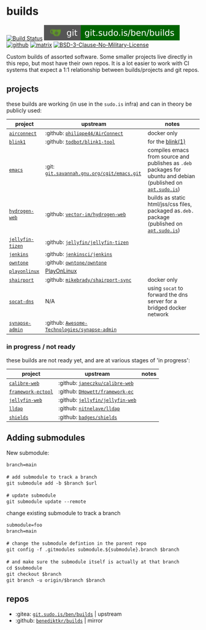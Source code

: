 # builds

[![Build Status](https://jenkins.sudo.is/buildStatus/icon?job=ben%2Fbuilds%2Fmain&style=flat-square)](https://jenkins.sudo.is/job/ben/job/builds/)
[![git](docs/img/shields/git.sudo.is-ben-builds.svg)](https://git.sudo.is/ben/builds)
[![github](https://git.sudo.is/ben/infra/media/branch/main/docs/img/shields/github-benediktkr.svg)](https://github.com/benediktkr/builds)
[![matrix](https://git.sudo.is/ben/infra/media/branch/main/docs/img/shields/darkroom.svg)](https://matrix.to/#/#darkroom:sudo.is)
[![BSD-3-Clause-No-Military-License](https://git.sudo.is/ben/infra/media/branch/main/docs/img/shields/license-BSD-blue.svg)](LICENSE)

Custom builds of assorted software. Some smaller projects live directly in this repo,
but most have their own repos. It is a lot easier to work with CI systems that expect a
1:1 relationship between builds/projects and git repos.

## projects

these builds are working (in use in the `sudo.is` infra) and can in theory be publicly used:

 project                                                 | upstream                                                                           | notes
---------------------------------------------------------|------------------------------------------------------------------------------------|----
 [`airconnect`](airconnect)                              | :github: [`philippe44/AirConnect`](https://github.com/philippe44/AirConnect)       | docker only
 [`blink1`](../../../../build-blink1)                    | :github: [`todbot/blink1-tool`](https://github.com/todbot/blink1-tool/)            | for the [blink(1)](https://blink1.thingm.com/)
 [`emacs`](../../../../emacs-docker)                     | :git: [`git.savannah.gnu.org/cgit/emacs.git`](https://git.savannah.gnu.org/cgit/emacs.git/)  | compiles emacs from source and publishes as `.deb` packages for ubuntu and debian (published on [`apt.sudo.is`](https://apt.sudo.is))
 [`hydrogen-web`](../../../../hydrogen-docker)           | :github: [`vector-im/hydrogen-web`](https://github.com/vector-im/hydrogen-web)     | builds as static html/jss/css files, packaged as`.deb.` package (published on [`apt.sudo.is`](https://apt.sudo.is))
 [`jellyfin-tizen`](jellyfin-tizen)                      | :github: [`jellyfin/jellyfin-tizen`](https://github.com/jellyfin/jellyfin-tizen)   |
 [`jenkins`](../../../../jenkins-docker)                 | :github: [`jenkinsci/jenkins`](https://github.com/jenkinsci/jenkins)               |
 [`owntone`](owntone)                                    | :github: [`owntone/owntone`](https://github.com/owntone/owntone-server)            |
 [`playonlinux`](../../../../playonlinux-docker)         | [PlayOnLinux](https://www.playonlinux.com/en/)                                     |
 [`shairport`](shairport)                                | :github: [`mikebrady/shairport-sync`](https://github.com/mikebrady/shairport-sync) | docker only
 [`socat-dns`](../../../../socat-dns-docker)             | N/A                                                                                | using `socat` to forward the dns server for a bridged docker network
 [`synapse-admin`](../../../../synapse-admin-docker)     | :github: [`Awesome-Technologies/synapse-admin`](https://github.com/Awesome-Technologies/synapse-admin) |

### in progress / not ready

these builds are not ready yet, and are at various stages of 'in progress':

 project                                | upstream                                                                          | notes
----------------------------------------|-----------------------------------------------------------------------------------|----
 [`calibre-web`](calibre-web)           | :github: [`janeczku/calibre-web`](https://github.com/janeczku/calibre-web)        |
 [`framework-ectool`](framework-ectool) | :github: [`DHowett/framework-ec`](https://github.com/DHowett/framework-ec)         |
 [`jellyfin-web`](jellyfin-web)         | :github: [`jellyfin/jellyfin-web`](https://github.com/jellyfin/jellyfin-web)      |
 [`lldap`](lldap)                       | :github: [`nitnelave/lldap`](https://github.com/nitnelave/lldap)                  |
 [`shields`](shields)                   | :github: [`badges/shields`](https://github.com/badges/shields)                    |


## Adding submodules


New submodule:

```shell
branch=main

# add submodule to track a branch
git submodule add -b $branch $url

# update submodule
git submodule update --remote
```

change existing submodule to track a branch

```shell
submodule=foo
branch=main

# change the submodule defintion in the parent repo
git config -f .gitmodules submodule.${submodule}.branch $branch

# and make sure the submodule itself is actually at that branch
cd $submodule
git checkout $branch
git branch -u origin/$branch $branch
```

## repos

 * :gitea: [`git.sudo.is/ben/builds`](https://git.sudo.is/ben/builds) | upstream
 * :github: [`benediktkr/builds`](https://github.com/benediktkr/builds) | mirror
